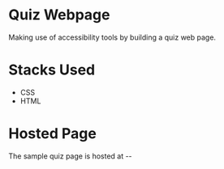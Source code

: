 # Quiz Webpage

Making use of accessibility tools by building a quiz web page.

# Stacks Used
- CSS
- HTML

# Hosted Page

The sample quiz page is hosted at --
